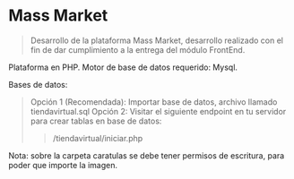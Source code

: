 # Mass Market
> Desarrollo de la plataforma Mass Market, desarrollo realizado con el fin de dar cumplimiento a la entrega del módulo FrontEnd.

Plataforma en PHP.
Motor de base de datos requerido: Mysql.

Bases de datos:
> Opción 1 (Recomendada): Importar base de datos, archivo llamado tiendavirtual.sql
> Opción 2: Visitar el siguiente endpoint en tu servidor para crear tablas en base de datos:
>> /tiendavirtual/iniciar.php

Nota: sobre la carpeta caratulas se debe tener permisos de escritura, para poder que importe la imagen.